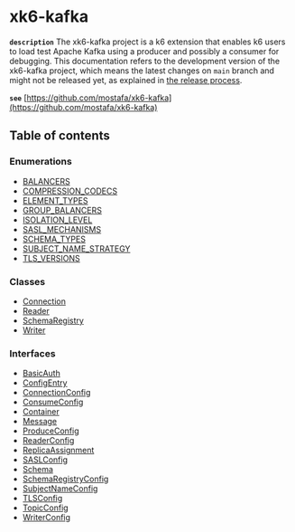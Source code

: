 # xk6-kafka

**`description`**
The xk6-kafka project is a k6 extension that enables k6 users to load test Apache Kafka using a producer and possibly a consumer for debugging.
This documentation refers to the development version of the xk6-kafka project, which means the latest changes on `main` branch and might not be released yet, as explained in [the release process](https://github.com/mostafa/xk6-kafka#the-release-process).

**`see`** [https://github.com/mostafa/xk6-kafka](https://github.com/mostafa/xk6-kafka)

## Table of contents

### Enumerations

- [BALANCERS](enums/BALANCERS.md)
- [COMPRESSION_CODECS](enums/COMPRESSION_CODECS.md)
- [ELEMENT_TYPES](enums/ELEMENT_TYPES.md)
- [GROUP_BALANCERS](enums/GROUP_BALANCERS.md)
- [ISOLATION_LEVEL](enums/ISOLATION_LEVEL.md)
- [SASL_MECHANISMS](enums/SASL_MECHANISMS.md)
- [SCHEMA_TYPES](enums/SCHEMA_TYPES.md)
- [SUBJECT_NAME_STRATEGY](enums/SUBJECT_NAME_STRATEGY.md)
- [TLS_VERSIONS](enums/TLS_VERSIONS.md)

### Classes

- [Connection](classes/Connection.md)
- [Reader](classes/Reader.md)
- [SchemaRegistry](classes/SchemaRegistry.md)
- [Writer](classes/Writer.md)

### Interfaces

- [BasicAuth](interfaces/BasicAuth.md)
- [ConfigEntry](interfaces/ConfigEntry.md)
- [ConnectionConfig](interfaces/ConnectionConfig.md)
- [ConsumeConfig](interfaces/ConsumeConfig.md)
- [Container](interfaces/Container.md)
- [Message](interfaces/Message.md)
- [ProduceConfig](interfaces/ProduceConfig.md)
- [ReaderConfig](interfaces/ReaderConfig.md)
- [ReplicaAssignment](interfaces/ReplicaAssignment.md)
- [SASLConfig](interfaces/SASLConfig.md)
- [Schema](interfaces/Schema.md)
- [SchemaRegistryConfig](interfaces/SchemaRegistryConfig.md)
- [SubjectNameConfig](interfaces/SubjectNameConfig.md)
- [TLSConfig](interfaces/TLSConfig.md)
- [TopicConfig](interfaces/TopicConfig.md)
- [WriterConfig](interfaces/WriterConfig.md)
